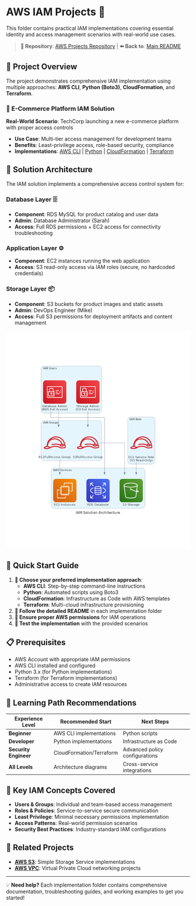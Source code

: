 # AWS IAM Projects 🔐

This folder contains practical IAM implementations covering essential identity and access management scenarios with real-world use cases.

> **🔗 Repository**: [AWS Projects Repository](https://github.com/ldpacl/AWS) | **⬅️ Back to**: [Main README](../README.md)

## 📁 Project Overview

The project demonstrates comprehensive IAM implementation using multiple approaches: **AWS CLI**, **Python (Boto3)**, **CloudFormation**, and **Terraform**.

### 🏢 E-Commerce Platform IAM Solution
**Real-World Scenario**: TechCorp launching a new e-commerce platform with proper access controls
- **Use Case**: Multi-tier access management for development teams
- **Benefits**: Least-privilege access, role-based security, compliance
- **Implementations**: [AWS CLI](./awscli/) | [Python](./python/) | [CloudFormation](./cloudformation/) | [Terraform](./terraform/)

## 🎯 Solution Architecture

The IAM solution implements a comprehensive access control system for:

### **Database Layer** 🗄️
- **Component**: RDS MySQL for product catalog and user data
- **Admin**: Database Administrator (Sarah)
- **Access**: Full RDS permissions + EC2 access for connectivity troubleshooting

### **Application Layer** ⚙️
- **Component**: EC2 instances running the web application  
- **Access**: S3 read-only access via IAM roles (secure, no hardcoded credentials)

### **Storage Layer** 📦
- **Component**: S3 buckets for product images and static assets
- **Admin**: DevOps Engineer (Mike)
- **Access**: Full S3 permissions for deployment artifacts and content management

![Architecture Diagram](diagrams/iam_architecture.png)

## 🚀 Quick Start Guide

1. **📂 Choose your preferred implementation approach**:
   - **AWS CLI**: Step-by-step command-line instructions
   - **Python**: Automated scripts using Boto3
   - **CloudFormation**: Infrastructure as Code with AWS templates
   - **Terraform**: Multi-cloud infrastructure provisioning
2. **📖 Follow the detailed README** in each implementation folder
3. **🔐 Ensure proper AWS permissions** for IAM operations
4. **🧪 Test the implementation** with the provided scenarios

## 📋 Prerequisites

- AWS Account with appropriate IAM permissions
- AWS CLI installed and configured
- Python 3.x (for Python implementations)
- Terraform (for Terraform implementations)
- Administrative access to create IAM resources

## 🎯 Learning Path Recommendations

| **Experience Level** | **Recommended Start** | **Next Steps** |
|---------------------|----------------------|----------------|
| **Beginner** | AWS CLI implementations | Python scripts |
| **Developer** | Python implementations | Infrastructure as Code |
| **Security Engineer** | CloudFormation/Terraform | Advanced policy configurations |
| **All Levels** | Architecture diagrams | Cross-service integrations |

## 🔑 Key IAM Concepts Covered

- **Users & Groups**: Individual and team-based access management
- **Roles & Policies**: Service-to-service secure communication
- **Least Privilege**: Minimal necessary permissions implementation
- **Access Patterns**: Real-world permission scenarios
- **Security Best Practices**: Industry-standard IAM configurations

## 🔗 Related Projects

- **[AWS S3](../aws_s3/)**: Simple Storage Service implementations
- **[AWS VPC](../aws_vpc/)**: Virtual Private Cloud networking projects

---

💡 **Need help?** Each implementation folder contains comprehensive documentation, troubleshooting guides, and working examples to get you started!